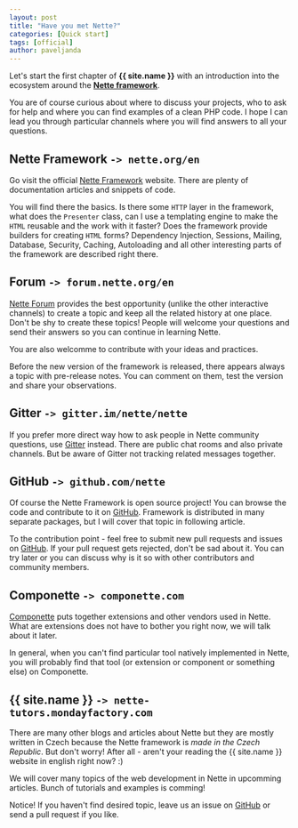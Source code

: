 ```yaml
---
layout: post
title: "Have you met Nette?"
categories: [Quick start]
tags: [official]
author: paveljanda
---
```


Let's start the first chapter of **{{ site.name }}** with an introduction into the ecosystem around the **[Nette framework][link-nette]**.

You are of course curious about where to discuss your projects, who to ask for help and where you can find examples of a clean PHP code. I hope I can lead you through particular channels where you will find answers to all your questions.

<!--more-->

## Nette Framework `-> nette.org/en`

Go visit the official [Nette Framework][link-nette] website. There are plenty of documentation articles and snippets of code.

You will find there the basics. Is there some `HTTP` layer in the framework, what does the `Presenter` class, can I use a templating engine to make the `HTML` reusable and the work with it faster? Does the framework provide builders for creating `HTML` forms? Dependency Injection, Sessions, Mailing, Database, Security, Caching, Autoloading and all other interesting parts of the framework are described right there.


## Forum `-> forum.nette.org/en`

[Nette Forum][link-nette-forum] provides the best opportunity (unlike the other interactive channels) to create a topic and keep all the related history at one place. Don't be shy to create these topics! People will welcome your questions and send their answers so you can continue in learning Nette.

You are also welcomme to contribute with your ideas and practices.

Before the new version of the framework is released, there appears always a topic with pre-release notes. You can comment on them, test the version and share your observations.


## Gitter `-> gitter.im/nette/nette`

If you prefer more direct way how to ask people in Nette community questions, use [Gitter][link-gitter] instead. There are public chat rooms and also private channels. But be aware of Gitter not tracking related messages together.


## GitHub `-> github.com/nette`

Of course the Nette Framework is open source project! You can browse the code and contribute to it on [GitHub][link-github]. Framework is distributed in many separate packages, but I will cover that topic in following article.

To the contribution point - feel free to submit new pull requests and issues on [GitHub][link-github]. If your pull request gets rejected, don't be sad about it. You can try later or you can discuss why is it so with other contributors and community members.


## Componette `-> componette.com`

[Componette][link-componette] puts together extensions and other vendors used in Nette. What are extensions does not have to bother you right now, we will talk about it later.

In general, when you can't find particular tool natively implemented in Nette, you will probably find that tool (or extension or component or something else) on Componette.


## {{ site.name }} `-> nette-tutors.mondayfactory.com`

There are many other blogs and articles about Nette but they are mostly written in Czech because the Nette framework is *made in the Czech Republic*. But don't worry! After all - aren't your reading the {{ site.name }} website in english right now? :)

We will cover many topics of the web development in Nette in upcomming articles. Bunch of tutorials and examples is comming!

Notice! If you haven't find desired topic, leave us an issue on [GitHub][link-nette-tutors-github] or send a pull request if you like.


[link-nette]: https://nette.org/en/
[link-nette-forum]: https://forum.nette.org/en/
[link-gitter]: https://gitter.im/nette/nette
[link-github]: https://github.com/nette
[link-componette]: https://componette.com
[link-nette-tutors]: http://nette-tutors.mondayfactory.com
[link-nette-tutors-github]: https://github.com/monday-factory/nette-tutors
